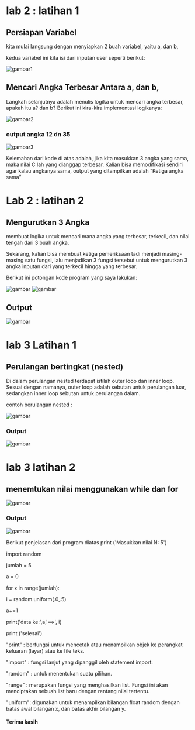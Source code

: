 # lab 2 : latihan 1

## Persiapan Variabel

kita mulai langsung dengan menyiapkan 2 buah variabel, yaitu a, dan b,

kedua variabel ini kita isi dari inputan user seperti berikut:

![gambar1](lt/11.jpg)

## Mencari Angka Terbesar Antara a, dan b,

Langkah selanjutnya adalah menulis logika untuk mencari angka terbesar, apakah itu a? dan b?
Berikut ini kira-kira implementasi logikanya:

![gambar2](lt/12.jpg)

### output angka 12 dn 35

![gambar3](lt/13.jpg)

Kelemahan dari kode di atas adalah, jika kita masukkan 3 angka yang sama, maka nilai C lah yang dianggap terbesar. Kalian bisa memodifikasi sendiri agar kalau angkanya sama, output yang ditampilkan adalah “Ketiga angka sama”


# Lab 2 : latihan 2

## Mengurutkan 3 Angka
membuat logika untuk mencari mana angka yang terbesar, terkecil, dan nilai tengah dari 3 buah angka.

Sekarang, kalian bisa membuat ketiga pemeriksaan tadi menjadi masing-masing satu fungsi, lalu menjadikan 3 fungsi tersebut untuk mengurutkan 3 angka inputan dari yang terkecil hingga yang terbesar.

Berikut ini potongan kode program yang saya lakukan:

![gambar](lt/14.jpg)
![gambar](lt/15.jpg)

## Output

![gambar](lt/16.jpg)


# lab 3 Latihan 1

## Perulangan bertingkat (nested)

Di dalam perulangan nested terdapat istilah outer loop dan inner loop. Sesuai dengan namanya, outer loop adalah sebutan untuk perulangan luar, sedangkan inner loop sebutan untuk perulangan dalam.

contoh berulangan nested :

![gambar](lt/18.jpg)

### Output

![gambar](lt/17.jpg)

# lab 3 latihan 2

## menemtukan nilai menggunakan while dan for 

![gambar](lt/19.jpg)

### Output

![gambar](lt/20.jpg)


Berikut penjelasan dari program diatas print ('Masukkan nilai N: 5')

import random

jumlah = 5

a = 0

for x in range(jumlah):

i = random.uniform(.0,.5)

a+=1

print('data ke:',a,'==>', i)

print ('selesai')

"print" : berfungsi untuk mencetak atau menampilkan objek ke perangkat keluaran (layar) atau ke file teks.

"import" : fungsi lanjut yang dipanggil oleh statement import.

"random" : untuk menentukan suatu pilihan.

"range" : merupakan fungsi yang menghasilkan list. Fungsi ini akan menciptakan sebuah list baru dengan rentang nilai tertentu.

"uniform": digunakan untuk menampilkan bilangan float random dengan batas awal bilangan x, dan batas akhir bilangan y.


#### Terima kasih 